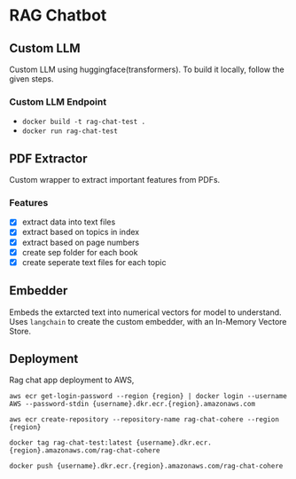# RAG Chatbot

## Custom LLM

Custom LLM using huggingface(transformers). To build it locally, follow the given steps.

### Custom LLM Endpoint

- `docker build -t rag-chat-test .`
- `docker run rag-chat-test`

## PDF Extractor

Custom wrapper to extract important features from PDFs.

### Features

- [x] extract data into text files
- [x] extract based on topics in index
- [x] extract based on page numbers
- [x] create sep folder for each book
- [x] create seperate text files for each topic

## Embedder

Embeds the extarcted text into numerical vectors for model to understand. Uses `langchain` to create the custom embedder, with an In-Memory Vectore Store.

## Deployment

Rag chat app deployment to AWS,

`aws ecr get-login-password --region {region} | docker login --username AWS --password-stdin {username}.dkr.ecr.{region}.amazonaws.com`

`aws ecr create-repository --repository-name rag-chat-cohere --region {region}`

`docker tag rag-chat-test:latest {username}.dkr.ecr.{region}.amazonaws.com/rag-chat-cohere`

`docker push {username}.dkr.ecr.{region}.amazonaws.com/rag-chat-cohere`
